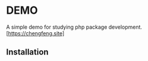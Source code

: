 # DEMO

A simple demo for studying php package development.[https://chengfeng.site]

## Installation
